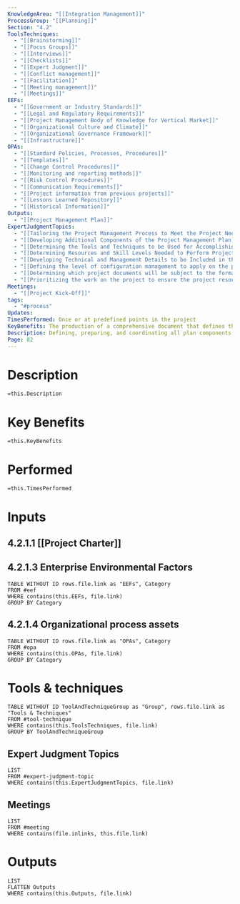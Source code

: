 ```yaml
---
KnowledgeArea: "[[Integration Management]]"
ProcessGroup: "[[Planning]]"
Section: "4.2"
ToolsTechniques:
  - "[[Brainstorming]]"
  - "[[Focus Groups]]"
  - "[[Interviews]]"
  - "[[Checklists]]"
  - "[[Expert Judgment]]"
  - "[[Conflict management]]"
  - "[[Facilitation]]"
  - "[[Meeting management]]"
  - "[[Meetings]]"
EEFs:
  - "[[Government or Industry Standards]]"
  - "[[Legal and Regulatory Requirements]]"
  - "[[Project Management Body of Knowledge for Vertical Market]]"
  - "[[Organizational Culture and Climate]]"
  - "[[Organizational Governance Framework]]"
  - "[[Infrastructure]]"
OPAs:
  - "[[Standard Policies, Processes, Procedures]]"
  - "[[Templates]]"
  - "[[Change Control Procedures]]"
  - "[[Monitoring and reporting methods]]"
  - "[[Risk Control Procedures]]"
  - "[[Communication Requirements]]"
  - "[[Project information from previous projects]]"
  - "[[Lessons Learned Repository]]"
  - "[[Historical Information]]"
Outputs:
  - "[[Project Management Plan]]"
ExpertJudgmentTopics:
  - "[[Tailoring the Project Management Process to Meet the Project Needs]]"
  - "[[Developing Additional Components of the Project Management Plan]]"
  - "[[Determining the Tools and Techniques to be Used for Accomplishing Processes]]"
  - "[[Determining Resources and Skill Levels Needed to Perform Project Work]]"
  - "[[Developing Technical and Management Details to be Included in the PM Plan]]"
  - "[[Defining the level of configuration management to apply on the project]]"
  - "[[Determining which project documents will be subject to the formal change control process]]"
  - "[[Prioritizing the work on the project to ensure the project resources are allocated to the appropriate work at the appropriate time]]"
Meetings:
  - "[[Project Kick-Off]]"
tags:
  - "#process"
Updates: 
TimesPerformed: Once or at predefined points in the project
KeyBenefits: The production of a comprehensive document that defines the basis of all project work and how the work will be performed.
Description: Defining, preparing, and coordinating all plan components and consolidating them into an integrated project management plan.
Page: 82
---
```

# Description
`=this.Description`
# Key Benefits
`=this.KeyBenefits`
# Performed
`=this.TimesPerformed`
# Inputs
## 4.2.1.1 [[Project Charter]]
## 4.2.1.3 Enterprise Environmental Factors
```dataview
TABLE WITHOUT ID rows.file.link as "EEFs", Category
FROM #eef
WHERE contains(this.EEFs, file.link)
GROUP BY Category
```
## 4.2.1.4 Organizational process assets
```dataview
TABLE WITHOUT ID rows.file.link as "OPAs", Category
FROM #opa
WHERE contains(this.OPAs, file.link)
GROUP BY Category
```
# Tools & techniques
```dataview
TABLE WITHOUT ID ToolAndTechniqueGroup as "Group", rows.file.link as "Tools & Techniques"
FROM #tool-technique
WHERE contains(this.ToolsTechniques, file.link)
GROUP BY ToolAndTechniqueGroup
```
## Expert Judgment Topics
```dataview
LIST
FROM #expert-judgment-topic
WHERE contains(this.ExpertJudgmentTopics, file.link)
```
## Meetings
```dataview
LIST
FROM #meeting
WHERE contains(file.inlinks, this.file.link)
```
# Outputs
```dataview
LIST
FLATTEN Outputs
WHERE contains(this.Outputs, file.link)
```
